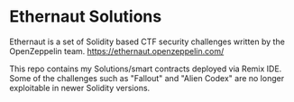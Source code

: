 # Ethernaut Solutions

Ethernaut is a set of Solidity based CTF security challenges written by the OpenZeppelin team. 
https://ethernaut.openzeppelin.com/


This repo contains my Solutions/smart contracts deployed via Remix IDE.
Some of the challenges such as "Fallout" and "Alien Codex" are no longer exploitable in newer Solidity versions.